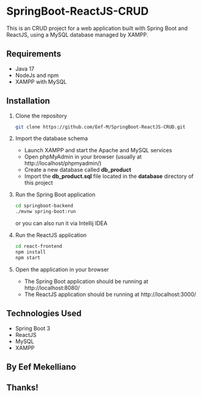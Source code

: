 # SpringBoot-ReactJS-CRUD
This is an CRUD project for a web application built with Spring Boot and ReactJS, using a MySQL database managed by XAMPP.

## Requirements
* Java 17
* NodeJs and npm
* XAMPP with MySQL

## Installation
1. Clone the repository
   ```sh
   git clone https://github.com/Eef-M/SpringBoot-ReactJS-CRUD.git
   ```
   
2. Import the database schema
   * Launch XAMPP and start the Apache and MySQL services
   * Open phpMyAdmin in your browser (usually at http://localhost/phpmyadmin/)
   * Create a new database called **db_product**
   * Import the **db_product.sql** file located in the **database** directory of this project
   
3. Run the Spring Boot application
   ```sh
   cd springboot-backend
   ./mvnw spring-boot:run
   ```
   or you can also run it via Intellij IDEA
   
4. Run the ReactJS application
   ```sh
   cd react-frontend
   npm install
   npm start
   ```
   
5. Open the application in your browser
    * The Spring Boot application should be running at http://localhost:8080/
    * The ReactJS application should be running at http://localhost:3000/
    
## Technologies Used
* Spring Boot 3
* ReactJS
* MySQL
* XAMPP

## By Eef Mekelliano
## Thanks!
